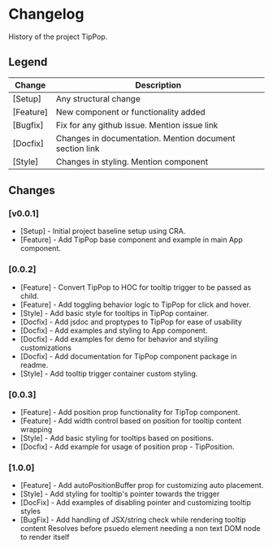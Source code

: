 # Changelog

History of the project TipPop.

## Legend

| Change    | Description                                             |
| --------- | ------------------------------------------------------- |
| [Setup]   | Any structural change                                   |
| [Feature] | New component or functionality added                    |
| [Bugfix]  | Fix for any github issue. Mention issue link            |
| [Docfix]  | Changes in documentation. Mention document section link |
| [Style]   | Changes in styling. Mention component                   |

## Changes

### [v0.0.1]

- [Setup] - Initial project baseline setup using CRA.
- [Feature] - Add TipPop base component and example in main App component.

### [0.0.2]

- [Feature] - Convert TipPop to HOC for tooltip trigger to be passed as child.
- [Feature] - Add toggling behavior logic to TipPop for click and hover.
- [Style] - Add basic style for tooltips in TipPop container.
- [Docfix] - Add jsdoc and proptypes to TipPop for ease of usability
- [Docfix] - Add examples and styling to App component.
- [Docfix] - Add examples for demo for behavior and styiling customizations
- [Docfix] - Add documentation for TipPop component package in readme.
- [Style] - Add tooltip trigger container custom styling.

### [0.0.3]

- [Feature] - Add position prop functionality for TipTop component.
- [Feature] - Add width control based on position for tooltip content wrapping
- [Style] - Add basic styling for tooltips based on positions.
- [Docfix] - Add example for usage of position prop - TipPosition.

### [1.0.0]

- [Feature] - Add autoPositionBuffer prop for customizing auto placement.
- [Style] - Add styling for tooltip's pointer towards the trigger
- [DocFix] - Add examples of disabling pointer and customizing tooltip styles
- [BugFix] - Add handling of JSX/string check while rendering tooltip content
  Resolves before psuedo element needing a non text DOM node to render itself
